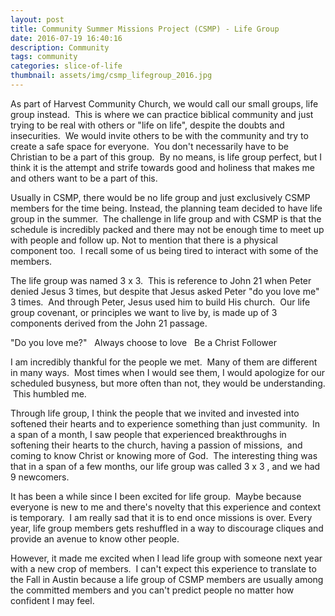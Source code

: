 ```yaml
---
layout: post
title: Community Summer Missions Project (CSMP) - Life Group
date: 2016-07-19 16:40:16
description: Community
tags: community
categories: slice-of-life
thumbnail: assets/img/csmp_lifegroup_2016.jpg
---
```


As part of Harvest Community Church, we would call our small groups, life group instead.  This is where we can practice biblical community and just trying to be real with others or "life on life", despite the doubts and insecurities.  We would invite others to be with the community and try to create a safe space for everyone.  You don't necessarily have to be Christian to be a part of this group.  By no means, is life group perfect, but I think it is the attempt and strife towards good and holiness that makes me and others want to be a part of this.

Usually in CSMP, there would be no life group and just exclusively CSMP members for the time being. Instead, the planning team decided to have life group in the summer.  The challenge in life group and with CSMP is that the schedule is incredibly packed and there may not be enough time to meet up with people and follow up. Not to mention that there is a physical component too.  I recall some of us being tired to interact with some of the members.

The life group was named 3 x 3.  This is reference to John 21 when Peter denied Jesus 3 times, but despite that Jesus asked Peter "do you love me" 3 times.  And through Peter, Jesus used him to build His church.  Our life group covenant, or principles we want to live by, is made up of 3 components derived from the John 21 passage.

"Do you love me?"
  Always choose to love
  Be a Christ Follower

I am incredibly thankful for the people we met.  Many of them are different in many ways.  Most times when I would see them, I would apologize for our scheduled busyness, but more often than not, they would be understanding.  This humbled me.

Through life group, I think the people that we invited and invested into softened their hearts and to experience something than just community.  In a span of a month, I saw people that experienced breakthroughs in softening their hearts to the church, having a passion of missions,  and coming to know Christ or knowing more of God.  The interesting thing was that in a span of a few months, our life group was called 3 x 3 , and we had 9 newcomers.

It has been a while since I been excited for life group.  Maybe because everyone is new to me and there's novelty that this experience and context is temporary.  I am really sad that it is to end once missions is over. Every year, life group members gets reshuffled in a way to discourage cliques and provide an avenue to know other people.

However, it made me excited when I lead life group with someone next year with a new crop of members.  I can't expect this experience to translate to the Fall in Austin because a life group of CSMP members are usually among the committed members and you can't predict people no matter how confident I may feel.
